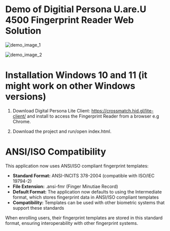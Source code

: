 # Demo of Digitial Persona U.are.U 4500 Fingerprint Reader Web Solution

![demo_image_1](digital_persona_demo_1.jpg)

![demo_image_2](digital_persona_demo_2.jpg)

# Installation Windows 10 and 11 (it might work on other Windows versions)

1. Download Digital Persona Lite Client: https://crossmatch.hid.gl/lite-client/ and install to access the Fingerprint Reader from a browser e.g Chrome.

2. Download the project and run/open index.html.

# ANSI/ISO Compatibility

This application now uses ANSI/ISO compliant fingerprint templates:

- **Standard Format:** ANSI-INCITS 378-2004 (compatible with ISO/IEC 19794-2)
- **File Extension:** .ansi-fmr (Finger Minutiae Record)
- **Default Format:** The application now defaults to using the Intermediate format, which stores fingerprint data in ANSI/ISO compliant templates
- **Compatibility:** Templates can be used with other biometric systems that support these standards

When enrolling users, their fingerprint templates are stored in this standard format, ensuring interoperability with other fingerprint systems.
